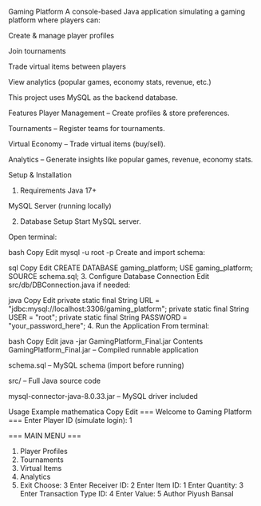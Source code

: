 
Gaming Platform
A console-based Java application simulating a gaming platform where players can:

Create & manage player profiles

Join tournaments

Trade virtual items between players

View analytics (popular games, economy stats, revenue, etc.)

This project uses MySQL as the backend database.

Features
Player Management – Create profiles & store preferences.

Tournaments – Register teams for tournaments.

Virtual Economy – Trade virtual items (buy/sell).

Analytics – Generate insights like popular games, revenue, economy stats.

Setup & Installation
1. Requirements
Java 17+

MySQL Server (running locally)

2. Database Setup
Start MySQL server.

Open terminal:

bash
Copy
Edit
mysql -u root -p
Create and import schema:

sql
Copy
Edit
CREATE DATABASE gaming_platform;
USE gaming_platform;
SOURCE schema.sql;
3. Configure Database Connection
Edit src/db/DBConnection.java if needed:

java
Copy
Edit
private static final String URL = "jdbc:mysql://localhost:3306/gaming_platform";
private static final String USER = "root";
private static final String PASSWORD = "your_password_here";
4. Run the Application
From terminal:

bash
Copy
Edit
java -jar GamingPlatform_Final.jar
Contents
GamingPlatform_Final.jar – Compiled runnable application

schema.sql – MySQL schema (import before running)

src/ – Full Java source code

mysql-connector-java-8.0.33.jar – MySQL driver included

Usage Example
mathematica
Copy
Edit
=== Welcome to Gaming Platform ===
Enter Player ID (simulate login): 1

=== MAIN MENU ===
1. Player Profiles
2. Tournaments
3. Virtual Items
4. Analytics
5. Exit
Choose: 3
Enter Receiver ID: 2
Enter Item ID: 1
Enter Quantity: 3
Enter Transaction Type ID: 4
Enter Value: 5
Author
Piyush Bansal

